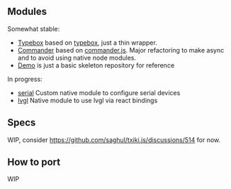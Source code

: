 ## Modules

Somewhat stable:
- [Typebox](https://github.com/KaruroChori/typebox-txiki-module) based on [typebox](https://github.com/sinclairzx81/typebox), just a thin wrapper.
- [Commander](https://github.com/KaruroChori/commander-txiki-module) based on [commander.js](https://github.com/tj/commander.js). Major refactoring to make async and to avoid using native node modules.
- [Demo](https://github.com/KaruroChori/demo-txiki-module) is just a basic skeleton repository for reference

In progress:
- [serial](https://github.com/KaruroChori/serial-txiki-module) Custom native module to configure serial devices
- [lvgl](https://github.com/KaruroChori/lvgl-txiki-module) Native module to use lvgl via react bindings

## Specs
WIP, consider https://github.com/saghul/txiki.js/discussions/514 for now.

## How to port
WIP
